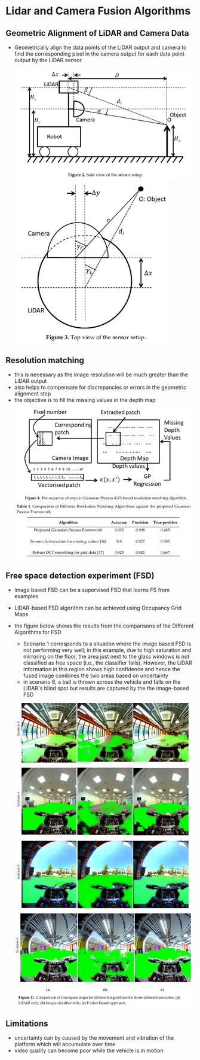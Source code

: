 # Lidar and Camera Fusion Algorithms

## Geometric Alignment of LiDAR and Camera Data
* Geometrically align the data points of the LiDAR output and camera to find the corresponding pixel in the camera output for each data point output by the LiDAR sensor

    ![](../images/2019-09-29-19-19-23.png)
    ![](../images/2019-09-29-19-20-29.png)
    
## Resolution matching
* this is necessary as the image resolution will be much greater than the LiDAR output
* also helps to compensate for discrepancies or errors in the geometric alignment step
* the objective is to fill the missing values in the depth map
    ![](../images/2019-09-29-19-31-32.png)
    ![](../images/2019-09-29-19-42-37.png)

## Free space detection experiment (FSD)
* image based FSD can be a supervised FSD that learns FS from examples
* LiDAR-based FSD algorithm can be achieved using Occupancy Grid Maps
* the figure below shows the results from the comparisons of the Different Algorithms for FSD
    * Scenario 1 corresponds to a situation where the image based FSD is not performing very well; in this example, due to high saturation and mirroring on the floor,  the  area  just  next  to  the  glass  windows  is  not  classified  as  free  space  (i.e.,  the classifier fails). However, the LiDAR information in this region shows high confidence and hence the fused image combines the two areas based on uncertainty
    * in scenario 6, a ball is thrown across the vehicle and falls on the LiDAR's blind spot but results are captured by the the image-based FSD

    ![](../images/2019-09-29-20-04-02.png)
    ![](../images/2019-09-29-20-04-23.png)

## Limitations
* uncertainty can by caused by the movement and vibration of the platform which will accumulate over time
* video quality can become poor while the vehicle is in motion






    
 